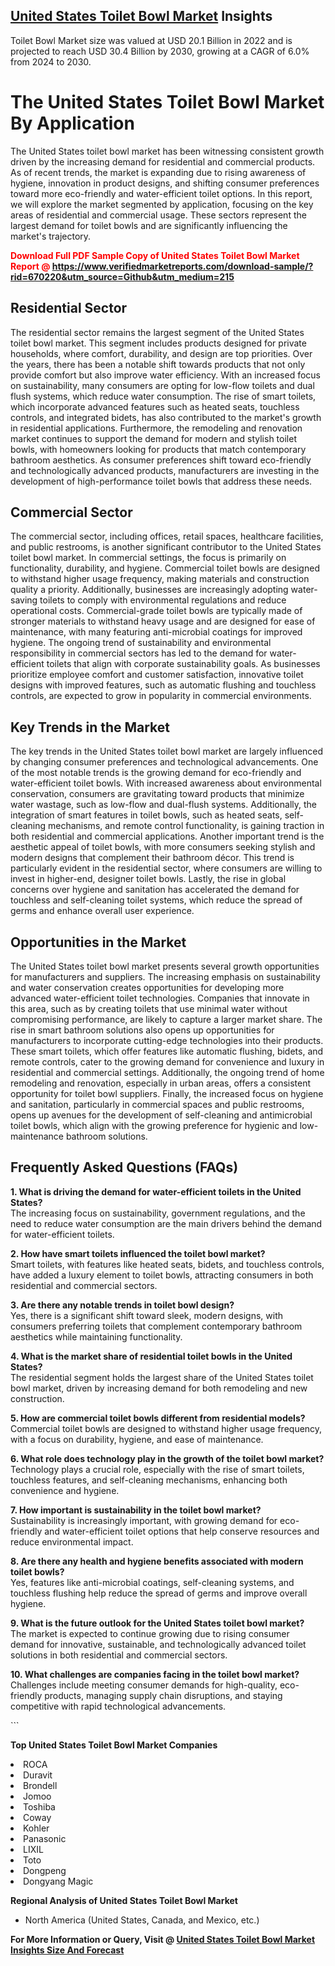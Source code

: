 <h2><a href="https://www.verifiedmarketreports.com/download-sample/?rid=670220&amp;utm_source=Github&amp;utm_medium=215" target="_blank">United States Toilet Bowl Market</a> Insights</h2><p>Toilet Bowl Market size was valued at USD 20.1 Billion in 2022 and is projected to reach USD 30.4 Billion by 2030, growing at a CAGR of 6.0% from 2024 to 2030.</p><p><h1>The United States Toilet Bowl Market By Application</h1><p>The United States toilet bowl market has been witnessing consistent growth driven by the increasing demand for residential and commercial products. As of recent trends, the market is expanding due to rising awareness of hygiene, innovation in product designs, and shifting consumer preferences toward more eco-friendly and water-efficient toilet options. In this report, we will explore the market segmented by application, focusing on the key areas of residential and commercial usage. These sectors represent the largest demand for toilet bowls and are significantly influencing the market's trajectory. <strong><p><span class=""><span style="color: #ff0000;"><strong>Download Full PDF Sample Copy of United States Toilet Bowl Market Report</strong> @ </span><a href="https://www.verifiedmarketreports.com/download-sample/?rid=670220&amp;utm_source=Github&amp;utm_medium=215" target="_blank">https://www.verifiedmarketreports.com/download-sample/?rid=670220&amp;utm_source=Github&amp;utm_medium=215</a></span></p></strong></p><h2>Residential Sector</h2><p>The residential sector remains the largest segment of the United States toilet bowl market. This segment includes products designed for private households, where comfort, durability, and design are top priorities. Over the years, there has been a notable shift towards products that not only provide comfort but also improve water efficiency. With an increased focus on sustainability, many consumers are opting for low-flow toilets and dual flush systems, which reduce water consumption. The rise of smart toilets, which incorporate advanced features such as heated seats, touchless controls, and integrated bidets, has also contributed to the market's growth in residential applications. Furthermore, the remodeling and renovation market continues to support the demand for modern and stylish toilet bowls, with homeowners looking for products that match contemporary bathroom aesthetics. As consumer preferences shift toward eco-friendly and technologically advanced products, manufacturers are investing in the development of high-performance toilet bowls that address these needs.</p><h2>Commercial Sector</h2><p>The commercial sector, including offices, retail spaces, healthcare facilities, and public restrooms, is another significant contributor to the United States toilet bowl market. In commercial settings, the focus is primarily on functionality, durability, and hygiene. Commercial toilet bowls are designed to withstand higher usage frequency, making materials and construction quality a priority. Additionally, businesses are increasingly adopting water-saving toilets to comply with environmental regulations and reduce operational costs. Commercial-grade toilet bowls are typically made of stronger materials to withstand heavy usage and are designed for ease of maintenance, with many featuring anti-microbial coatings for improved hygiene. The ongoing trend of sustainability and environmental responsibility in commercial sectors has led to the demand for water-efficient toilets that align with corporate sustainability goals. As businesses prioritize employee comfort and customer satisfaction, innovative toilet designs with improved features, such as automatic flushing and touchless controls, are expected to grow in popularity in commercial environments.</p><h2>Key Trends in the Market</h2><p>The key trends in the United States toilet bowl market are largely influenced by changing consumer preferences and technological advancements. One of the most notable trends is the growing demand for eco-friendly and water-efficient toilet bowls. With increased awareness about environmental conservation, consumers are gravitating toward products that minimize water wastage, such as low-flow and dual-flush systems. Additionally, the integration of smart features in toilet bowls, such as heated seats, self-cleaning mechanisms, and remote control functionality, is gaining traction in both residential and commercial applications. Another important trend is the aesthetic appeal of toilet bowls, with more consumers seeking stylish and modern designs that complement their bathroom décor. This trend is particularly evident in the residential sector, where consumers are willing to invest in higher-end, designer toilet bowls. Lastly, the rise in global concerns over hygiene and sanitation has accelerated the demand for touchless and self-cleaning toilet systems, which reduce the spread of germs and enhance overall user experience.</p><h2>Opportunities in the Market</h2><p>The United States toilet bowl market presents several growth opportunities for manufacturers and suppliers. The increasing emphasis on sustainability and water conservation creates opportunities for developing more advanced water-efficient toilet technologies. Companies that innovate in this area, such as by creating toilets that use minimal water without compromising performance, are likely to capture a larger market share. The rise in smart bathroom solutions also opens up opportunities for manufacturers to incorporate cutting-edge technologies into their products. These smart toilets, which offer features like automatic flushing, bidets, and remote controls, cater to the growing demand for convenience and luxury in residential and commercial settings. Additionally, the ongoing trend of home remodeling and renovation, especially in urban areas, offers a consistent opportunity for toilet bowl suppliers. Finally, the increased focus on hygiene and sanitation, particularly in commercial spaces and public restrooms, opens up avenues for the development of self-cleaning and antimicrobial toilet bowls, which align with the growing preference for hygienic and low-maintenance bathroom solutions.</p><h2>Frequently Asked Questions (FAQs)</h2><p><strong>1. What is driving the demand for water-efficient toilets in the United States?</strong><br>The increasing focus on sustainability, government regulations, and the need to reduce water consumption are the main drivers behind the demand for water-efficient toilets.</p><p><strong>2. How have smart toilets influenced the toilet bowl market?</strong><br>Smart toilets, with features like heated seats, bidets, and touchless controls, have added a luxury element to toilet bowls, attracting consumers in both residential and commercial sectors.</p><p><strong>3. Are there any notable trends in toilet bowl design?</strong><br>Yes, there is a significant shift toward sleek, modern designs, with consumers preferring toilets that complement contemporary bathroom aesthetics while maintaining functionality.</p><p><strong>4. What is the market share of residential toilet bowls in the United States?</strong><br>The residential segment holds the largest share of the United States toilet bowl market, driven by increasing demand for both remodeling and new construction.</p><p><strong>5. How are commercial toilet bowls different from residential models?</strong><br>Commercial toilet bowls are designed to withstand higher usage frequency, with a focus on durability, hygiene, and ease of maintenance.</p><p><strong>6. What role does technology play in the growth of the toilet bowl market?</strong><br>Technology plays a crucial role, especially with the rise of smart toilets, touchless features, and self-cleaning mechanisms, enhancing both convenience and hygiene.</p><p><strong>7. How important is sustainability in the toilet bowl market?</strong><br>Sustainability is increasingly important, with growing demand for eco-friendly and water-efficient toilet options that help conserve resources and reduce environmental impact.</p><p><strong>8. Are there any health and hygiene benefits associated with modern toilet bowls?</strong><br>Yes, features like anti-microbial coatings, self-cleaning systems, and touchless flushing help reduce the spread of germs and improve overall hygiene.</p><p><strong>9. What is the future outlook for the United States toilet bowl market?</strong><br>The market is expected to continue growing due to rising consumer demand for innovative, sustainable, and technologically advanced toilet solutions in both residential and commercial sectors.</p><p><strong>10. What challenges are companies facing in the toilet bowl market?</strong><br>Challenges include meeting consumer demands for high-quality, eco-friendly products, managing supply chain disruptions, and staying competitive with rapid technological advancements.</p>```</p><p><strong>Top United States Toilet Bowl Market Companies</strong></p><div data-test-id=""><p><li>ROCA</li><li> Duravit</li><li> Brondell</li><li> Jomoo</li><li> Toshiba</li><li> Coway</li><li> Kohler</li><li> Panasonic</li><li> LIXIL</li><li> Toto</li><li> Dongpeng</li><li> Dongyang Magic</li></p><div><strong>Regional Analysis of&nbsp;United States Toilet Bowl Market</strong></div><ul><li dir="ltr"><p dir="ltr">North America&nbsp;(United States, Canada, and Mexico, etc.)</p></li></ul><p><strong>For More Information or Query, Visit @&nbsp;</strong><strong><a href="https://www.verifiedmarketreports.com/product/toilet-bowl-market/?utm_source=Github&amp;utm_medium=215" target="_blank">United States Toilet Bowl Market Insights Size And Forecast</a></strong></p></div>
